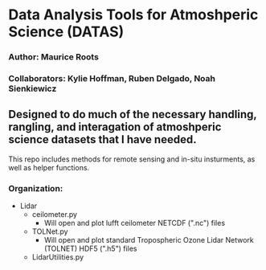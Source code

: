 # Data Analysis Tools for Atmoshperic Science (DATAS)

### Author: Maurice Roots
### Collaborators: Kylie Hoffman, Ruben Delgado, Noah Sienkiewicz


## Designed to do much of the necessary handling, rangling, and interagation of atmoshperic science datasets that I have needed. 
This repo includes methods for remote sensing and in-situ insturments, as well as helper functions. 

### Organization:
- Lidar
  - ceilometer.py
    - Will open and plot lufft ceilometer NETCDF (".nc") files
  - TOLNet.py
    - Will open and plot standard Tropospheric Ozone Lidar Network (TOLNET) HDF5 (".h5") files 
  - LidarUtilities.py
